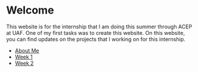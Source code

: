 # Welcome

This website is for the internship that I am doing this summer through ACEP at UAF. One of my first tasks was to create this 
website. On this website, you can find updates on the projects that I working on for this internship.

* [About Me](http://kjswedberg.github.io/aboutme)
* [Week 1](http://kjswedberg.github.io/week1)
* [Week 2](http://kjswedberg.github.io/week2)
